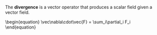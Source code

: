 The **divergence** is a vector operator that produces a scalar field given a vector field.

\begin{equation}
\vec\nabla\cdot\vec{F} = \sum_i\partial_i F_i
\end{equation}